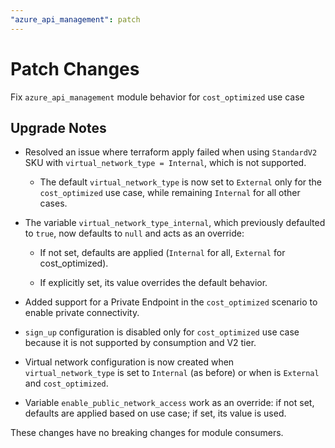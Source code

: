 ```yaml
---
"azure_api_management": patch
---
```


# Patch Changes

Fix `azure_api_management` module behavior for `cost_optimized` use case

## Upgrade Notes

- Resolved an issue where terraform apply failed when using `StandardV2` SKU with `virtual_network_type = Internal`, which is not supported.

  - The default `virtual_network_type` is now set to `External` only for the `cost_optimized` use case, while remaining `Internal` for all other cases.

- The variable `virtual_network_type_internal`, which previously defaulted to `true`, now defaults to `null` and acts as an override:

  - If not set, defaults are applied (`Internal` for all, `External` for cost_optimized).

  - If explicitly set, its value overrides the default behavior.

- Added support for a Private Endpoint in the `cost_optimized` scenario to enable private connectivity.

- `sign_up` configuration is disabled only for `cost_optimized` use case because it is not supported by consumption and V2 tier.

- Virtual network configuration is now created when `virtual_network_type` is set to `Internal` (as before) or when is `External` and `cost_optimized`.

- Variable `enable_public_network_access` work as an override: if not set, defaults are applied based on use case; if set, its value is used.

These changes have no breaking changes for module consumers.
